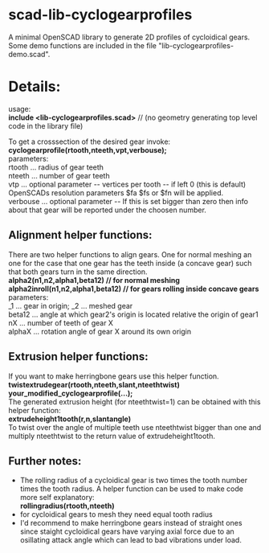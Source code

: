 # scad-lib-cyclogearprofiles

A minimal OpenSCAD library to generate 2D profiles of cycloidical gears.  
Some demo functions are included in the file "lib-cyclogearprofiles-demo.scad".  

# Details:

usage:  
**include \<lib-cyclogearprofiles.scad\>** 
// (no geometry generating top level code in the library file) 

To get a crosssection of the desired gear invoke:  
**cyclogearprofile(rtooth,nteeth,vpt,verbouse);**  
parameters:  
rtooth ... radius of gear teeth  
nteeth ... number of gear teeth  
vtp ... optional parameter -- vertices per tooth -- if left 0 (this is default) OpenSCADs resolution parameters $fa $fs or $fn will be applied.  
verbouse ... optional parameter -- If this is set bigger than zero then info about that gear will be reported under the choosen number.  

## Alignment helper functions:  

There are two helper functions to align gears. One for normal meshing an one for the case that one gear has the teeth inside (a concave gear) such that both gears turn in the same direction.  
**alpha2(n1,n2,alpha1,beta12) // for normal meshing**  
**alpha2inroll(n1,n2,alpha1,beta12) // for gears rolling inside concave gears**  
parameters:  
_1 ... gear in origin; _2 ... meshed gear  
beta12 ... angle at which gear2's origin is located relative the origin of gear1  
nX ... number of teeth of gear X  
alphaX ... rotation angle of gear X around its own origin  

## Extrusion helper functions:

If you want to make herringbone gears use this helper function.  
**twistextrudegear(rtooth,nteeth,slant,nteethtwist) your_modified_cyclogearprofile(...);**  
The generated extrusion height (for nteethtwist=1) can be obtained with this helper function:  
**extrudeheight1tooth(r,n,slantangle)**  
To twist over the angle of multiple teeth use nteethtwist bigger than one and multiply nteethtwist to the return value of extrudeheight1tooth.  


## Further notes:  
* The rolling radius of a cycloidical gear is two times the tooth number times the tooth radius. A helper function can be used to make code more self explanatory:  
**rollingradius(rtooth,nteeth)**  
* for cycloidical gears to mesh they need equal tooth radius  
* I'd recommend to make herringbone gears instead of straight ones since staight cycloidical gears have varying axial force due to an osillating attack angle which can lead to bad vibrations under load.
